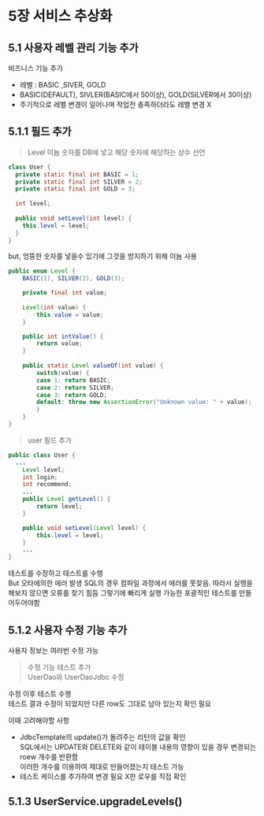 5장 서비스 추상화
================

5.1 사용자 레벨 관리 기능 추가
------------------------------

비즈니스 기능 추가
 + 레벨 : BASIC ,SIVER, GOLD
 + BASIC(DEFAULT), SIVLER(BASIC에서 50이상), GOLD(SILVER에서 30이상)
 + 주기적으로 레벨 변경이 일어나며 작업전 충족하더라도 레벨 변경 X

5.1.1 필드 추가
---------------
 > Level 이늄
   숫자를 DB에 넣고 해당 숫자에 해당하는 상수 선언
``` java
class User {
  private static final int BASIC = 1;
  private static final int SILVER = 2;
  private static final int GOLD = 3;
  
  int level;
  
  public void setLevel(int level) {
    this.level = level;
  }
}

```

but, 엉뚱한 숫자를 넣을수 있기에 그것을 방지하기 위해 이늄 사용
``` java
public enum Level {
	BASIC(1), SILVER(2), GOLD(3);

	private final int value;
		
	Level(int value) {
		this.value = value;
	}

	public int intValue() {
		return value;
	}
	
	public static Level valueOf(int value) {
		switch(value) {
		case 1: return BASIC;
		case 2: return SILVER;
		case 3: return GOLD;
		default: throw new AssertionError("Unknown value: " + value);
		}
	}
}
```

> user 필드 추가
``` java
public class User {
  ...
	Level level;
	int login;
	int recommend;
	...
	public Level getLevel() {
		return level;
	}

	public void setLevel(Level level) {
		this.level = level;
	}
	...
}
``` 

테스트를 수정하고 테스트를 수행   
But 오타에의한 에러 발생
SQL의 경우 컴파일 과정에서 에러를 못찾음. 따라서 실행을 해보지 않으면 오류를 찾기 힘듬
그렇기에 빠리게 실행 가능한 포괄적인 테스트를 만들어두어야함

5.1.2 사용자 수정 기능 추가
------------------------------

사용자 정보는 여러번 수정 가능

> 수정 기능 테스트 추가   
> UserDao와 UserDaoJdbc 수정

수정 이후 테스트 수행   
테스트 결과 수정이 되었지만 다른 row도 그대로 남아 있는지 확인 필요   

이때 고려해야할 사항
 + JdbcTemplate의 update()가 돌려주는 리턴의 값을 확인   
   SQL에서는 UPDATE와 DELETE와 같이 테이블 내용의 영향이 있을 경우 변경되는 roew 개수를 반환함   
   이러한 개수를 이용하여 제대로 만들어졌는지 테스트 가능
 + 테스트 케이스를 추가하여 변경 필요 X한 로우를 직접 확인
 
5.1.3 UserService.upgradeLevels()
------------------------------